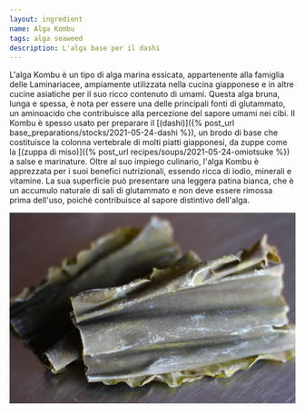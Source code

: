 ```yaml
---
layout: ingredient
name: Alga Kombu
tags: alga seaweed
description: L'alga base per il dashi
---
```


L'alga Kombu è un tipo di alga marina essicata, appartenente alla famiglia delle Laminariacee, ampiamente utilizzata nella cucina giapponese e in altre cucine asiatiche per il suo ricco contenuto di umami. Questa alga bruna, lunga e spessa, è nota per essere una delle principali fonti di glutammato, un aminoacido che contribuisce alla percezione del sapore umami nei cibi. Il Kombu è spesso usato per preparare il [(dashi)]({% post_url base_preparations/stocks/2021-05-24-dashi %}), un brodo di base che costituisce la colonna vertebrale di molti piatti giapponesi, da zuppe come la [(zuppa di miso)]({% post_url recipes/soups/2021-05-24-omiotsuke %}) a salse e marinature. Oltre al suo impiego culinario, l'alga Kombu è apprezzata per i suoi benefici nutrizionali, essendo ricca di iodio, minerali e vitamine. La sua superficie può presentare una leggera patina bianca, che è un accumulo naturale di sali di glutammato e non deve essere rimossa prima dell'uso, poiché contribuisce al sapore distintivo dell'alga.

![Kombu](/assets/images/ingredients/kombu-1.jpg)
